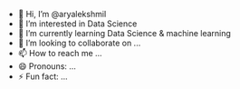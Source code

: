 - 👋 Hi, I’m @aryalekshmiI
- 👀 I’m interested in Data Science
- 🌱 I’m currently learning Data Science & machine learning
- 💞️ I’m looking to collaborate on ...
- 📫 How to reach me ...
- 😄 Pronouns: ...
- ⚡ Fun fact: ...

<!---
aryalekshmiI/aryalekshmiI is a ✨ special ✨ repository because its `README.md` (this file) appears on your GitHub profile.
You can click the Preview link to take a look at your changes.
--->
